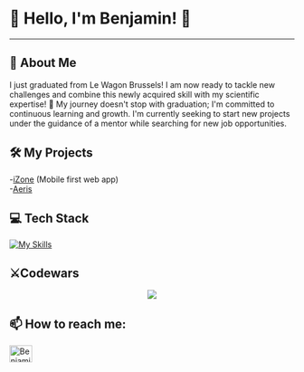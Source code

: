 # 👋 Hello, I'm Benjamin! 👋

***

## 📖 About Me
I just graduated from Le Wagon Brussels! I am now ready to tackle new challenges and combine this newly acquired skill with my scientific expertise! 🧬  My journey doesn't stop with graduation; I'm committed to continuous learning and growth. I'm currently seeking to start new projects under the guidance of a mentor while searching for new job opportunities.

## 🛠️ My Projects
-[iZone](https://www.i2one.me/) (Mobile first web app)\
-[Aeris](https://aeris1554-fb09f71cf35e.herokuapp.com/)

## 💻 Tech Stack
[![My Skills](https://skillicons.dev/icons?i=ruby,rails,js,css,html,java,python,git,heroku)](https://skillicons.dev)

## ⚔️Codewars
<p align="center" >
    <a href="LINK TO: WHEN CLICKED">
      <img src="https://github.r2v.ch/codewars?user=BenjaminMoreau21&theme=gradient&hide_clan=true" />
    </a>
</p>

## 📫 How to reach me:
<a href="https://www.linkedin.com/in/benjamin-moreau-850684251/" target="blank"><img align="center" src="https://raw.githubusercontent.com/rahuldkjain/github-profile-readme-generator/master/src/images/icons/Social/linked-in-alt.svg" alt="Benjamin Moreau LinkedIn" height="30" width="40" /></a>
